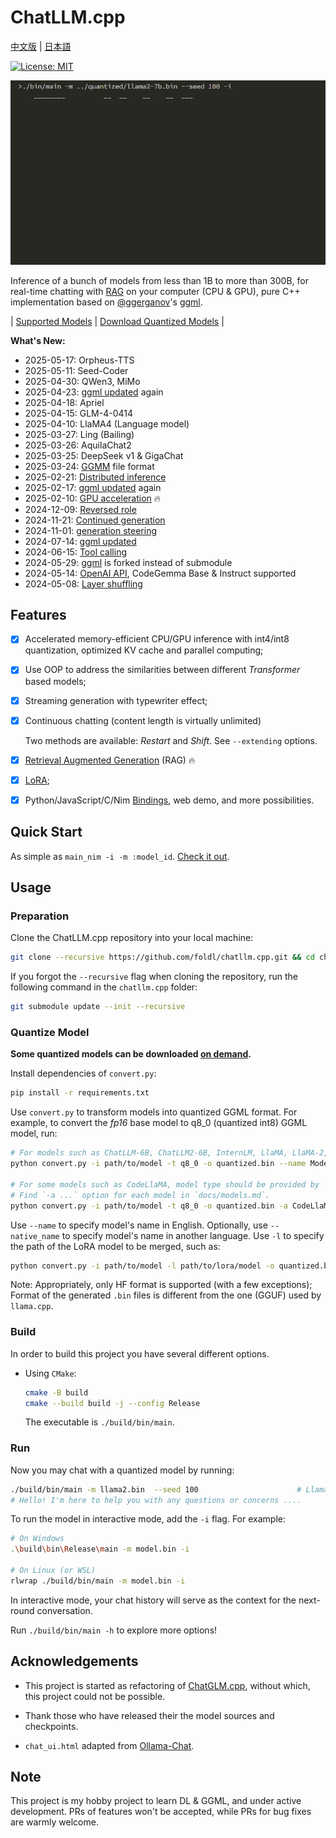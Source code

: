 # ChatLLM.cpp

[中文版](README_zh.md) | [日本語](README_ja.md)

[![License: MIT](https://img.shields.io/badge/license-MIT-blue)](LICENSE)

![](./docs/demo.gif)

Inference of a bunch of models from less than 1B to more than 300B, for real-time chatting with [RAG](./docs/rag.md) on your computer (CPU & GPU),
pure C++ implementation based on [@ggerganov](https://github.com/ggerganov)'s [ggml](https://github.com/ggerganov/ggml).

| [Supported Models](./docs/models.md) | [Download Quantized Models](./docs/quick_start.md#download-quantized-models) |

**What's New:**

* 2025-05-17: Orpheus-TTS
* 2025-05-11: Seed-Coder
* 2025-04-30: QWen3, MiMo
* 2025-04-23: [ggml updated](https://github.com/ggml-org/llama.cpp/tree/658987cfc9d752dca7758987390d5fb1a7a0a54a) again
* 2025-04-18: Apriel
* 2025-04-15: GLM-4-0414
* 2025-04-10: LlaMA4 (Language model)
* 2025-03-27: Ling (Bailing)
* 2025-03-26: AquilaChat2
* 2025-03-25: DeepSeek v1 & GigaChat
* 2025-03-24: [GGMM](./docs/ggmm.md) file format
* 2025-02-21: [Distributed inference](./docs/rpc.md)
* 2025-02-17: [ggml updated](https://github.com/ggml-org/llama.cpp/tree/0f2bbe656473177538956d22b6842bcaa0449fab) again
* 2025-02-10: [GPU acceleration](./docs/gpu.md) 🔥
* 2024-12-09: [Reversed role](./docs/fun.md#reversed-role)
* 2024-11-21: [Continued generation](./docs/fun.md#continued-generation)
* 2024-11-01: [generation steering](./docs/fun.md#generation-steering)
* 2024-07-14: [ggml updated](https://github.com/ggerganov/ggml/tree/3e7e5e26f90fecf4f7c2808df7d94454630b219c)
* 2024-06-15: [Tool calling](./docs/tool_calling.md)
* 2024-05-29: [ggml](https://github.com/ggerganov/ggml) is forked instead of submodule
* 2024-05-14: [OpenAI API](./docs/binding.md#openai-compatible-api), CodeGemma Base & Instruct supported
* 2024-05-08: [Layer shuffling](./docs/fun.md#layer-shuffling)

## Features

* [x] Accelerated memory-efficient CPU/GPU inference with int4/int8 quantization, optimized KV cache and parallel computing;
* [x] Use OOP to address the similarities between different _Transformer_ based models;
* [x] Streaming generation with typewriter effect;
* [x] Continuous chatting (content length is virtually unlimited)

    Two methods are available: _Restart_ and _Shift_. See `--extending` options.

* [x] [Retrieval Augmented Generation](./docs/rag.md) (RAG) 🔥

* [x] [LoRA](./docs/models.md#lora-models);
* [x] Python/JavaScript/C/Nim [Bindings](./docs/binding.md), web demo, and more possibilities.

## Quick Start

As simple as `main_nim -i -m :model_id`. [Check it out](./docs/quick_start.md).

## Usage

### Preparation

Clone the ChatLLM.cpp repository into your local machine:

```sh
git clone --recursive https://github.com/foldl/chatllm.cpp.git && cd chatllm.cpp
```

If you forgot the `--recursive` flag when cloning the repository, run the following command in the `chatllm.cpp` folder:

```sh
git submodule update --init --recursive
```

### Quantize Model

**Some quantized models can be downloaded [on demand](./docs/quick_start.md#download-quantized-models).**

Install dependencies of `convert.py`:

```sh
pip install -r requirements.txt
```

Use `convert.py` to transform models into quantized GGML format. For example, to convert the _fp16_ base model to q8_0 (quantized int8) GGML model, run:

```sh
# For models such as ChatLLM-6B, ChatLLM2-6B, InternLM, LlaMA, LlaMA-2, Baichuan-2, etc
python convert.py -i path/to/model -t q8_0 -o quantized.bin --name ModelName

# For some models such as CodeLlaMA, model type should be provided by `-a`
# Find `-a ...` option for each model in `docs/models.md`.
python convert.py -i path/to/model -t q8_0 -o quantized.bin -a CodeLlaMA --name ModelName
```

Use `--name` to specify model's name in English. Optionally, use `--native_name` to specify model's name in another language.
Use `-l` to specify the path of the LoRA model to be merged, such as:

```sh
python convert.py -i path/to/model -l path/to/lora/model -o quantized.bin --name ModelName
```

Note: Appropriately, only HF format is supported (with a few exceptions); Format of the generated `.bin` files is different from the one (GGUF) used by `llama.cpp`.

### Build

In order to build this project you have several different options.

- Using `CMake`:

  ```sh
  cmake -B build
  cmake --build build -j --config Release
  ```

  The executable is `./build/bin/main`.

### Run

Now you may chat with a quantized model by running:

```sh
./build/bin/main -m llama2.bin  --seed 100                      # Llama-2-Chat-7B
# Hello! I'm here to help you with any questions or concerns ....
```

To run the model in interactive mode, add the `-i` flag. For example:

```sh
# On Windows
.\build\bin\Release\main -m model.bin -i

# On Linux (or WSL)
rlwrap ./build/bin/main -m model.bin -i
```

In interactive mode, your chat history will serve as the context for the next-round conversation.

Run `./build/bin/main -h` to explore more options!

## Acknowledgements

* This project is started as refactoring of [ChatGLM.cpp](https://github.com/li-plus/chatglm.cpp), without which, this project could not be possible.

* Thank those who have released their the model sources and checkpoints.

* `chat_ui.html` adapted from [Ollama-Chat](https://github.com/Oft3r/Ollama-Chat).

## Note

This project is my hobby project to learn DL & GGML, and under active development. PRs of features won't
be accepted, while PRs for bug fixes are warmly welcome.
